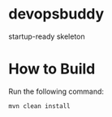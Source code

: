 # devopsbuddy
startup-ready skeleton

# How to Build
Run the following command:
```
mvn clean install
```
